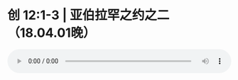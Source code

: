 # 创 12:1-3 | 亚伯拉罕之约之二（18.04.01晚）

<audio style="width: 100%;" preload="false" controls controlslist="nodownload"><source src="//cdn.simai.ml/audio/mp3/old/23723.mp3" type="audio/mpeg">Your browser does not support the audio element.</audio>


